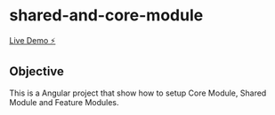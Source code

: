 # shared-and-core-module
[Live Demo ⚡️](https://stackblitz.com/edit/shared-and-core-module)

## Objective
This is a Angular project that show how to setup Core Module, Shared Module and Feature Modules.
